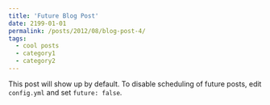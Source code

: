 ```yaml
---
title: 'Future Blog Post'
date: 2199-01-01
permalink: /posts/2012/08/blog-post-4/
tags:
  - cool posts
  - category1
  - category2
---
```


This post will show up by default. To disable scheduling of future posts, edit `config.yml` and set `future: false`.

<!-- “The only thing worse than a boy who hates you: a boy that loves you.”
― Markus Zusak, The Book Thief -->

<!-- “How about a kiss, Saumensch?"

He stood waist-deep in the water for a few moments longer before climbing out and handing her the book. His pants clung to him, and he did not stop walking. In truth, I think he was afraid. Rudy Steiner was scared of the book thief's kiss. He must have longed for it so much. He must have loved her so incredibly hard. So hard that he would never ask for her lips again and would go to his grave without them.”
― Markus Zusak, The Book Thief -->
